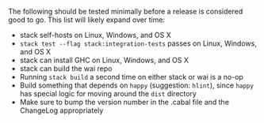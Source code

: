 The following should be tested minimally before a release is considered good
to go. This list will likely expand over time:

* stack self-hosts on Linux, Windows, and OS X
* `stack test --flag stack:integration-tests` passes on Linux, Windows, and OS X
* stack can install GHC on Linux, Windows, and OS X
* stack can build the wai repo
* Running `stack build` a second time on either stack or wai is a no-op
* Build something that depends on `happy` (suggestion: `hlint`), since `happy` has special logic for moving around the `dist` directory
* Make sure to bump the version number in the .cabal file and the ChangeLog appropriately